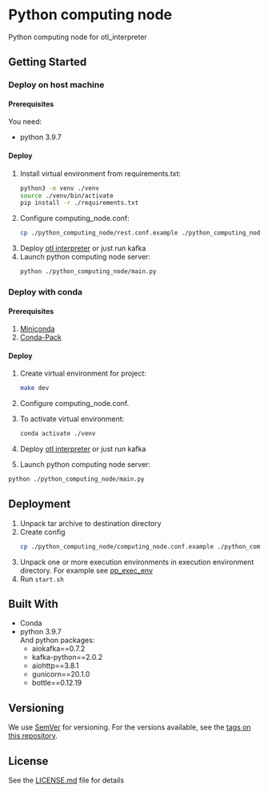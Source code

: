 # Python computing node

Python computing node for otl_interpreter

## Getting Started

### Deploy on host machine
####  Prerequisites
You need:
* python 3.9.7

#### Deploy
1. Install virtual environment from requirements.txt:
    ```bash
    python3 -m venv ./venv
    source ./venv/bin/activate
    pip install -r ./requirements.txt
    ```
2. Configure computing_node.conf:
    ```bash
    cp ./python_computing_node/rest.conf.example ./python_computing_node/rest.conf
    ```
3. Deploy [otl interpreter](https://github.com/ISGNeuroTeam/otl_interpreter) or just run kafka
4. Launch python computing node server:
    ```bash
    python ./python_computing_node/main.py
    ```

### Deploy with conda
####  Prerequisites
1. [Miniconda](https://docs.conda.io/en/latest/miniconda.html)
2. [Conda-Pack](https://conda.github.io/conda-pack)
#### Deploy
1. Create virtual environment for project:
    ```bash
    make dev
    ```
2. Configure computing_node.conf.

3. To activate virtual environment:
    ```bash
    conda activate ./venv
    ```
4. Deploy [otl interpreter](https://github.com/ISGNeuroTeam/otl_interpreter) or just run kafka

5. Launch python computing node server:
```bash
python ./python_computing_node/main.py
```

## Deployment
1. Unpack tar archive to destination directory
2. Create config
    ```bash
    cp ./python_computing_node/computing_node.conf.example ./python_computing_node/computing_node.conf
    ```
3. Unpack one or more execution environments in execution environment directory. For example see [pp_exec_env](https://github.com/ISGNeuroTeam/pp_exec_env)
4. Run `start.sh`

## Built With
- Conda
- python 3.9.7  
    And python packages:  
  - aiokafka==0.7.2
  - kafka-python==2.0.2
  - aiohttp==3.8.1
  - gunicorn==20.1.0
  - bottle==0.12.19


## Versioning

We use [SemVer](http://semver.org/) for versioning. For the versions available, see the [tags on this repository](https://github.com/your/project/tags).

## License

See the [LICENSE.md](LICENSE.md) file for details